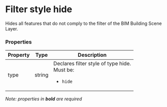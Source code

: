 # Filter style hide

Hides all features that do not comply to the filter of the BIM Building Scene Layer.

### Properties

| Property | Type | Description |
| --- | --- | --- |
| type | string | Declares filter style of type hide.<div>Must be:<ul><li>`hide`</li></ul></div> |

*Note: properties in **bold** are required*

